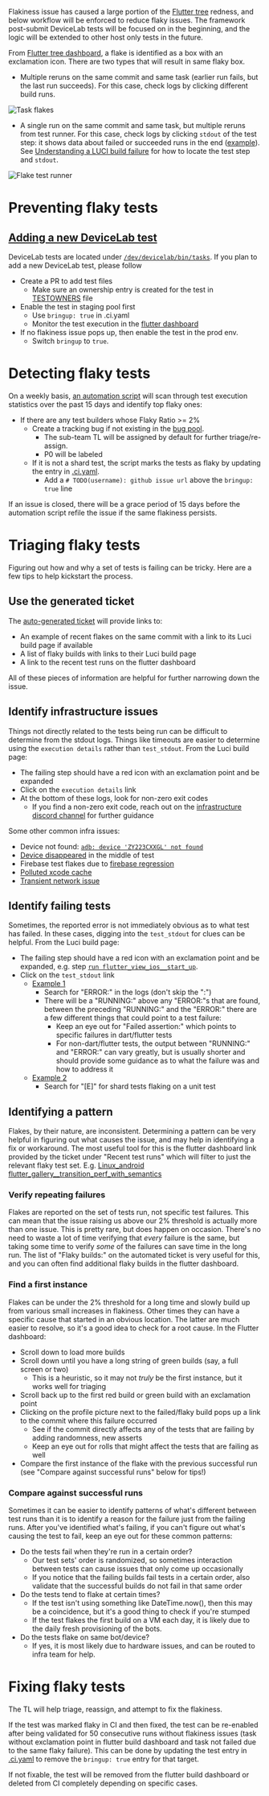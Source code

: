 Flakiness issue has caused a large portion of the
[Flutter tree](https://flutter-dashboard.appspot.com/#/build) redness, and below
workflow will be enforced to reduce flaky issues. The framework post-submit
DeviceLab tests will be focused on in the beginning, and the logic will be
extended to other host only tests in the future.

From [Flutter tree dashboard](https://flutter-dashboard.appspot.com/#/build), a
flake is identified as a box with an exclamation icon. There are two types that
will result in same flaky box.

- Multiple reruns on the same commit and same task (earlier run fails, but the
  last run succeeds). For this case, check logs by clicking different build
  runs.

![Task flakes](https://github.com/flutter/assets-for-api-docs/blob/main/assets/wiki/task_flake_multiple_builds.png)

- A single run on the same commit and same task, but multiple reruns from test
  runner. For this case, check logs by clicking `stdout` of the test step: it
  shows data about failed or succeeded runs in the end
  ([example](https://logs.chromium.org/logs/flutter/buildbucket/cr-buildbucket.appspot.com/8841146512187805536/+/u/run_build_aar_module_test/stdout)).
  See
  [Understanding a LUCI build failure](Understanding-a-LUCI-build-failure.md)
  for how to locate the test step and `stdout`.

![Flake test runner](https://github.com/flutter/assets-for-api-docs/blob/main/assets/wiki/task_flake_test_runner.png)

# Preventing flaky tests

## [Adding a new DeviceLab test](https://github.com/flutter/flutter/tree/main/dev/devicelab#writing-tests)

DeviceLab tests are located under
[`/dev/devicelab/bin/tasks`](https://github.com/flutter/flutter/tree/main/dev/devicelab/bin/tasks).
If you plan to add a new DeviceLab test, please follow

- Create a PR to add test files
  - Make sure an ownership entry is created for the test in
    [TESTOWNERS](https://github.com/flutter/flutter/blob/main/TESTOWNERS) file
- Enable the test in staging pool first
  - Use `bringup: true` in .ci.yaml
  - Monitor the test execution in the
    [flutter dashboard](https://flutter-dashboard.appspot.com/#/build)
- If no flakiness issue pops up, then enable the test in the prod env.
  - Switch `bringup` to `true`.

# Detecting flaky tests

On a weekly basis,
[an automation script](https://github.com/flutter/cocoon/blob/main/app_dart/lib/src/request_handlers/file_flaky_issue_and_pr.dart)
will scan through test execution statistics over the past 15 days and identify
top flaky ones:

- If there are any test builders whose Flaky Ratio >= 2%
  - Create a tracking bug if not existing in the
    [bug pool](https://github.com/flutter/flutter/issues?q=is%3Aopen+is%3Aissue+project%3Aflutter%2Fflutter%2F189+label%3A%22team%3A+flakes%22).
    - The sub-team TL will be assigned by default for further triage/re-assign.
    - P0 will be labeled
  - If it is not a shard test, the script marks the tests as flaky by updating
    the entry in
    [.ci.yaml](https://github.com/flutter/flutter/blob/main/.ci.yaml).
    - Add a `# TODO(username): github issue url` above the `bringup: true` line

If an issue is closed, there will be a grace period of 15 days before the
automation script refile the issue if the same flakiness persists.

# Triaging flaky tests

Figuring out how and why a set of tests is failing can be tricky. Here are a few
tips to help kickstart the process.

## Use the generated ticket

The
[auto-generated ticket](https://github.com/flutter/flutter/issues?q=is%3Aopen+is%3Aissue+author%3Afluttergithubbot+label%3A%22severe%3A+flake%22)
will provide links to:

- An example of recent flakes on the same commit with a link to its Luci build
  page if available
- A list of flaky builds with links to their Luci build page
- A link to the recent test runs on the flutter dashboard

All of these pieces of information are helpful for further narrowing down the
issue.

## Identify infrastructure issues

Things not directly related to the tests being run can be difficult to determine
from the stdout logs. Things like timeouts are easier to determine using the
`execution details` rather than `test_stdout`. From the Luci build page:

- The failing step should have a red icon with an exclamation point and be
  expanded
- Click on the `execution details` link
- At the bottom of these logs, look for non-zero exit codes
  - If you find a non-zero exit code, reach out on the
    [infrastructure discord channel](https://discord.com/channels/608014603317936148/608021351567065092)
    for further guidance

Some other common infra issues:

- Device not found:
  [`adb: device 'ZY223CXXGL' not found`](https://logs.chromium.org/logs/flutter/buildbucket/cr-buildbucket/8777723365016202673/+/u/run_flutter_gallery__transition_perf_with_semantics/test_stdout)
- [Device disappeared](https://github.com/flutter/flutter/issues/120802) in the
  middle of test
- Firebase test flakes due to
  [firebase regression](https://github.com/flutter/flutter/issues/124217)
- [Polluted xcode cache](https://github.com/flutter/flutter/issues/118328)
- [Transient network issue](https://github.com/flutter/flutter/issues/99007)

## Identify failing tests

Sometimes, the reported error is not immediately obvious as to what test has
failed. In these cases, digging into the `test_stdout` for clues can be helpful.
From the Luci build page:

- The failing step should have a red icon with an exclamation point and be
  expanded, e.g. step
  [`run flutter_view_ios__start_up`](https://ci.chromium.org/ui/p/flutter/builders/prod/Mac_ios%20flutter_view_ios__start_up/6939/overview).
- Click on the `test_stdout` link
  - [Example 1](https://logs.chromium.org/logs/flutter/buildbucket/cr-buildbucket/8798110684145503985/+/u/run_flutter_view_ios__start_up/test_stdout)
    - Search for "ERROR:" in the logs (don't skip the ":")
    - There will be a "RUNNING:" above any "ERROR:"s that are found, between the
      preceding "RUNNING:" and the "ERROR:" there are a few different things
      that could point to a test failure:
      - Keep an eye out for "Failed assertion:" which points to specific
        failures in dart/flutter tests
      - For non-dart/flutter tests, the output between "RUNNING:" and "ERROR:"
        can vary greatly, but is usually shorter and should provide some
        guidance as to what the failure was and how to address it
  - [Example 2](https://logs.chromium.org/logs/flutter/buildbucket/cr-buildbucket/8778092604637310577/+/u/run_test.dart_for_web_tests_shard_and_subshard_2/test_stdout)
    - Search for "[E]" for shard tests flaking on a unit test

## Identifying a pattern

Flakes, by their nature, are inconsistent. Determining a pattern can be very
helpful in figuring out what causes the issue, and may help in identifying a fix
or workaround. The most useful tool for this is the flutter dashboard link
provided by the ticket under "Recent test runs" which will filter to just the
relevant flaky test set. E.g.
[Linux_android flutter_gallery\_\_transition_perf_with_semantics](https://flutter-dashboard.appspot.com/#/build?taskFilter=Linux_android+flutter_gallery__transition_perf_with_semantics)

### Verify repeating failures

Flakes are reported on the set of tests run, not specific test failures. This
can mean that the issue raising us above our 2% threshold is actually more than
one issue. This is pretty rare, but does happen on occasion. There's no need to
waste a lot of time verifying that _every_ failure is the same, but taking some
time to verify _some_ of the failures can save time in the long run. The list of
"Flaky builds:" on the automated ticket is very useful for this, and you can
often find additional flaky builds in the flutter dashboard.

### Find a first instance

Flakes can be under the 2% threshold for a long time and slowly build up from
various small increases in flakiness. Other times they can have a specific cause
that started in an obvious location. The latter are much easier to resolve, so
it's a good idea to check for a root cause. In the Flutter dashboard:

- Scroll down to load more builds
- Scroll down until you have a long string of green builds (say, a full screen
  or two)
  - This is a heuristic, so it may not _truly_ be the first instance, but it
    works well for triaging
- Scroll back up to the first red build or green build with an exclamation point
- Clicking on the profile picture next to the failed/flaky build pops up a link
  to the commit where this failure occurred
  - See if the commit directly affects any of the tests that are failing by
    adding randomness, new asserts
  - Keep an eye out for rolls that might affect the tests that are failing as
    well
- Compare the first instance of the flake with the previous successful run (see
  "Compare against successful runs" below for tips!)

### Compare against successful runs

Sometimes it can be easier to identify patterns of what's different between test
runs than it is to identify a reason for the failure just from the failing runs.
After you've identified what's failing, if you can't figure out what's causing
the test to fail, keep an eye out for these common patterns:

- Do the tests fail when they're run in a certain order?
  - Our test sets' order is randomized, so sometimes interaction between tests
    can cause issues that only come up occasionally
  - If you notice that the failing builds fail tests in a certain order, also
    validate that the successful builds do not fail in that same order
- Do the tests tend to flake at certain times?
  - If the test isn't using something like DateTime.now(), then this may be a
    coincidence, but it's a good thing to check if you're stumped
  - If the test flakes the first build on a VM each day, it is likely due to the
    daily fresh provisioning of the bots.
- Do the tests flake on same bot/device?
  - If yes, it is most likely due to hardware issues, and can be routed to infra
    team for help.

# Fixing flaky tests

The TL will help triage, reassign, and attempt to fix the flakiness.

If the test was marked flaky in CI and then fixed, the test can be re-enabled
after being validated for 50 consecutive runs without flakiness issues (task
without exclamation point in flutter build dashboard and task not failed due to
the same flaky failure). This can be done by updating the test entry in
[.ci.yaml](https://github.com/flutter/flutter/blob/main/.ci.yaml) to remove the
`bringup: true` entry for that target.

If not fixable, the test will be removed from the flutter build dashboard or
deleted from CI completely depending on specific cases.
